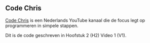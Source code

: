 ## Code Chris
[Code Chris](https://www.youtube.com/channel/UChnwcJnwdOtRpQJJJjw24Qw) is een Nederlands YouTube kanaal die de focus legt op programmeren in simpele stappen.

Dit is de code geschreven in Hoofstuk 2 (H2) Video 1 (V1).